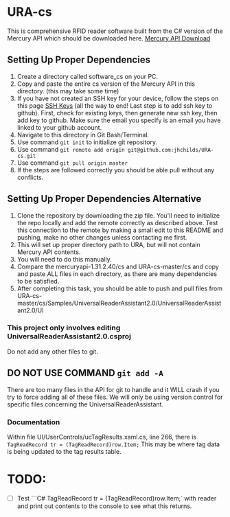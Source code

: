 # URA-cs
This is comprehensive RFID reader software built from the C# version of the Mercury API which should be downloaded here. 
[Mercury API Download](https://www.jadaktech.com/documentation/rfid/mercuryapi/)
## Setting Up Proper Dependencies

1. Create a directory called software_cs on your PC.
2. Copy and paste the entire cs version of the Mercury API in this directory. (this may take some time)
3. If you have not created an SSH key for your device, follow the steps on this page [SSH Keys](https://help.github.com/articles/checking-for-existing-ssh-keys/) (all the way to end! Last step is to add ssh key to github). First, check for existing keys, then generate new ssh key, then add key to github. Make sure the email you specify is an email you have linked to your github account. 
4. Navigate to this directory in Git Bash/Terminal.
5. Use command `git init` to initialize git repository.
6. Use command `git remote add origin git@github.com:jhchilds/URA-cs.git` 
7. Use command `git pull origin master`
8. If the steps are followed correctly you should be able pull without any conflicts.

## Setting Up Proper Dependencies Alternative
1. Clone the repository by downloading the zip file. You'll need to initialize the repo locally and add the remote correctly as described above. Test this connection to the remote by making a small edit to this README and pushing, make no other changes unless contacting me first.  
2. This will set up proper directory path to URA, but will not contain Mercury API contents.
3. You will need to do this manually.
4. Compare the mercuryapi-1.31.2.40/cs and URA-cs-master/cs and copy and paste ALL files in each directory, as there are many dependencies to be satisfied.
5. After completing this task, you should be able to push and pull files from URA-cs-master/cs/Samples/UniversalReaderAssistant2.0/UniversalReaderAssistant2.0/UI


### This project only involves editing UniversalReaderAssistant2.0.csproj 
Do not add any other files to git. 

## DO NOT USE COMMAND `git add -A` 
There are too many files in the API for git to handle and it WILL crash if you try to force adding all of these files. We will only be using version control for specific files concerning the UniversalReaderAssistant. 


### Documentation
Within file UI/UserControls/ucTagResults.xaml.cs, line 266, there is `TagReadRecord tr = (TagReadRecord)row.Item;` This may be where tag data is being updated to the tag results table. 

# TODO:
- [ ] Test ```C# TagReadRecord tr = (TagReadRecord)row.Item;` with reader and print out contents to the console to see what this returns.







